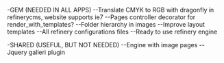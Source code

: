 -GEM (NEEDED IN ALL APPS)
--Translate CMYK to RGB with dragonfly in refinerycms, website supports ie7
--Pages controller decorator for render_with_templates?
--Folder hierarchy in images
--Improve layout templates
--All refinery configurations files
--Ready to use refinery engine

-SHARED (USEFUL, BUT NOT NEEDED)
--Engine with image pages
--Jquery galleri plugin